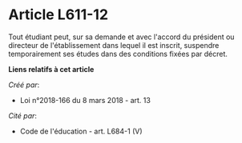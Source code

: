# Article L611-12

Tout étudiant peut, sur sa demande et avec l'accord du président ou directeur de l'établissement dans lequel il est inscrit,
suspendre temporairement ses études dans des conditions fixées par décret.

**Liens relatifs à cet article**

_Créé par_:

  - Loi n°2018-166 du 8 mars 2018 - art. 13

_Cité par_:

  - Code de l'éducation - art. L684-1 (V)
